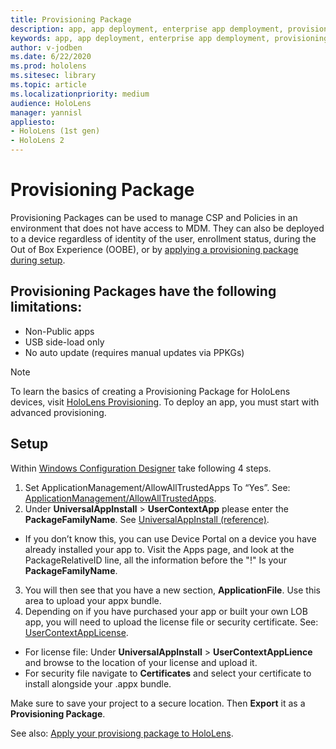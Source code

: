 ```yaml
---
title: Provisioning Package
description: app, app deployment, enterprise app demployment, provisioning 
keywords: app, app deployment, enterprise app demployment, provisioning 
author: v-jodben
ms.date: 6/22/2020
ms.prod: hololens
ms.sitesec: library
ms.topic: article
ms.localizationpriority: medium
audience: HoloLens
manager: yannisl
appliesto:
- HoloLens (1st gen)
- HoloLens 2
---
```


# Provisioning Package

Provisioning Packages can be used to manage CSP and Policies in an environment that does not have access to MDM. They can also be deployed to a device regardless of identity of the user, enrollment status, during the Out of Box Experience (OOBE), or by [applying a provisioning package during setup](https://docs.microsoft.com/hololens/hololens-provisioning##apply-a-provisioning-package-to-hololens-during-setup).

## Provisioning Packages have the following limitations:
* Non-Public apps
* USB side-load only
* No auto update (requires manual updates via PPKGs)

> [!NOTE] 
> To learn the basics of creating a Provisioning Package for HoloLens devices, visit [HoloLens Provisioning](https://docs.microsoft.com/hololens/hololens-provisioning). To deploy an app, you must start with advanced provisioning. 

## Setup

Within [Windows Configuration Designer](https://www.microsoft.com/store/productId/9NBLGGH4TX22) take following 4 steps.

1. Set ApplicationManagement/AllowAllTrustedApps To “Yes”. See: [ApplicationManagement/AllowAllTrustedApps](https://docs.microsoft.com/windows/client-management/mdm/policy-csp-applicationmanagement#applicationmanagement-allowalltrustedapps).
2. Under **UniversalAppInstall** > **UserContextApp** please enter the **PackageFamilyName**. See [UniversalAppInstall (reference)](https://docs.microsoft.com/windows/configuration/wcd/wcd-universalappinstall).
- If you don’t know this, you can use Device Portal on a device you have already installed your app to. Visit the Apps page, and look at the PackageRelativeID line, all the information before the "!" Is your **PackageFamilyName**.
3. You will then see that you have a new section, **ApplicationFile**. Use this area to upload your appx bundle. 
4. Depending on if you have purchased your app or built your own LOB app, you will need to upload the license file or security certificate. See: [UserContextAppLicense](https://docs.microsoft.com/windows/configuration/wcd/wcd-universalappinstall#usercontextapplicense).
- For license file: Under **UniversalAppInstall** > **UserContextAppLience** and browse to the location of your license and upload it. 
- For security file navigate to **Certificates** and select your certificate to install alongside your .appx bundle. 

Make sure to save your project to a secure location. Then **Export** it as a **Provisioning Package**.  
    
See also: [Apply your provisiong package to HoloLens](https://docs.microsoft.com/hololens/hololens-provisioning#apply-a-provisioning-package-to-hololens-during-setup).
